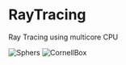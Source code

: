 # RayTracing
Ray Tracing using multicore CPU

![Sphers](https://user-images.githubusercontent.com/68811145/180614018-a297a4fc-e71a-45ae-95f9-39b7921df28e.png)
![CornellBox](https://user-images.githubusercontent.com/68811145/181803250-3b1218c6-076d-4830-8d93-eef101e1bcf7.png)
